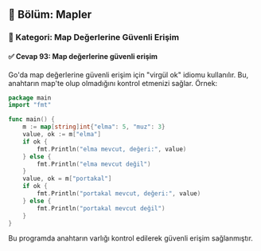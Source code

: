 ## 📘 Bölüm: Mapler  
### 🔹 Kategori: Map Değerlerine Güvenli Erişim  
#### ✅ Cevap 93: Map değerlerine güvenli erişim

Go'da map değerlerine güvenli erişim için "virgül ok" idiomu kullanılır. Bu, anahtarın map'te olup olmadığını kontrol etmenizi sağlar. Örnek:

```go
package main
import "fmt"

func main() {
    m := map[string]int{"elma": 5, "muz": 3}
    value, ok := m["elma"]
    if ok {
        fmt.Println("elma mevcut, değeri:", value)
    } else {
        fmt.Println("elma mevcut değil")
    }
    value, ok = m["portakal"]
    if ok {
        fmt.Println("portakal mevcut, değeri:", value)
    } else {
        fmt.Println("portakal mevcut değil")
    }
}
```

Bu programda anahtarın varlığı kontrol edilerek güvenli erişim sağlanmıştır.
